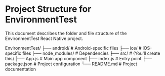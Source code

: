 # Project Structure for EnvironmentTest

This document describes the folder and file structure of the EnvironmentTest React Native project.

EnvironmentTest/ 
├── android/ # Android-specific files
├── ios/ # iOS-specific files
├── node_modules/ # Dependencies
├── src/ # (You'll create this)
├── App.js # Main app component
├── index.js # Entry point
├── package.json # Project configuration
└── README.md # Project documentation